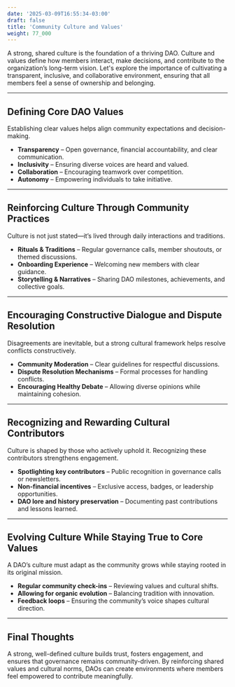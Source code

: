 ```yaml
---
date: '2025-03-09T16:55:34-03:00'
draft: false
title: 'Community Culture and Values'
weight: 77_000
---
```


A strong, shared culture is the foundation of a thriving DAO. Culture and values define how members interact, make decisions, and contribute to the organization’s long-term vision. Let's explore the importance of cultivating a transparent, inclusive, and collaborative environment, ensuring that all members feel a sense of ownership and belonging.  

---  

## **Defining Core DAO Values**  

Establishing clear values helps align community expectations and decision-making.  
- **Transparency** – Open governance, financial accountability, and clear communication.  
- **Inclusivity** – Ensuring diverse voices are heard and valued.  
- **Collaboration** – Encouraging teamwork over competition.  
- **Autonomy** – Empowering individuals to take initiative.  

---  

## **Reinforcing Culture Through Community Practices**  

Culture is not just stated—it’s lived through daily interactions and traditions.  
- **Rituals & Traditions** – Regular governance calls, member shoutouts, or themed discussions.  
- **Onboarding Experience** – Welcoming new members with clear guidance.  
- **Storytelling & Narratives** – Sharing DAO milestones, achievements, and collective goals.  

---  

## **Encouraging Constructive Dialogue and Dispute Resolution**  

Disagreements are inevitable, but a strong cultural framework helps resolve conflicts constructively.  
- **Community Moderation** – Clear guidelines for respectful discussions.  
- **Dispute Resolution Mechanisms** – Formal processes for handling conflicts.  
- **Encouraging Healthy Debate** – Allowing diverse opinions while maintaining cohesion.  

---  

## **Recognizing and Rewarding Cultural Contributors**  

Culture is shaped by those who actively uphold it. Recognizing these contributors strengthens engagement.  
- **Spotlighting key contributors** – Public recognition in governance calls or newsletters.  
- **Non-financial incentives** – Exclusive access, badges, or leadership opportunities.  
- **DAO lore and history preservation** – Documenting past contributions and lessons learned.  

---  

## **Evolving Culture While Staying True to Core Values**  

A DAO’s culture must adapt as the community grows while staying rooted in its original mission.  
- **Regular community check-ins** – Reviewing values and cultural shifts.  
- **Allowing for organic evolution** – Balancing tradition with innovation.  
- **Feedback loops** – Ensuring the community’s voice shapes cultural direction.  

---  

## **Final Thoughts**

A strong, well-defined culture builds trust, fosters engagement, and ensures that governance remains community-driven. By reinforcing shared values and cultural norms, DAOs can create environments where members feel empowered to contribute meaningfully.  


